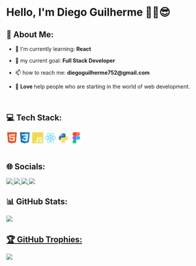 # Hello, I'm Diego Guilherme ✌🏾😎

## 📑 About Me:

* <p> 🌱 I'm currently learning: <strong>React</strong></p>
* <p> 🎯 my current goal: <strong>Full Stack Developer</strong></p>
* <p> 📫 how to reach me: <strong>diegoguilherme752@gmail.com</strong></p>
* <p> 💙 <strong>Love</strong> help people who are starting in the world of web development.</p>

<br>

## 💻 Tech Stack:

<div style="display: inline_block">
   <img width="30" src="https://raw.githubusercontent.com/devicons/devicon/master/icons/html5/html5-original.svg">
   <img width="30" src="https://raw.githubusercontent.com/devicons/devicon/master/icons/css3/css3-original.svg">
   <img width="30" src="https://raw.githubusercontent.com/devicons/devicon/master/icons/javascript/javascript-plain.svg">
   <img width="30" src="https://raw.githubusercontent.com/devicons/devicon/master/icons/react/react-original.svg">
   <img width="30" src="https://raw.githubusercontent.com/devicons/devicon/master/icons/python/python-original.svg">
  <img width="30" src="https://raw.githubusercontent.com/devicons/devicon/master/icons/figma/figma-original.svg">
</div>

<br>

 ## 🌐 Socials:

  <a href="https://www.linkedin.com/in/diego-guilherme-616410200" target="_blank">
    <img src="https://img.shields.io/badge/-LinkedIn-%230077B5?style=for-the-badge&logo=linkedin&logoColor=white">
  </a>
  <a href="https://www.instagram.com/dihguilhermee/" target="_blank">
    <img src="https://img.shields.io/badge/-Instagram-%23E4405F?style=for-the-badge&logo=instagram&logoColor=white">
  </a>
  <a href="https://www.facebook.com/DiegoGuilhermeRX/" target="_blank">
    <img src="https://img.shields.io/badge/-Facebook-%230077B5?style=for-the-badge&logo=facebook&logoColor=white">
  </a>
  <a href = "mailto:diegoguilherme752@gmail.com">
    <img src="https://img.shields.io/badge/-Gmail-%23333?style=for-the-badge&logo=gmail&logoColor=white">
  </a>

## 📊 GitHub Stats:
<div align="start" width=100%>
  <a href="https://github.com/diegoguilhermeDS">
  <img height="180em" src="https://github-readme-stats.vercel.app/api?username=diegoguilhermeDS&show_icons=true&theme=react&include_all_commits=true&count_private=true"/>
</div>
  
  
## 🏆 GitHub Trophies:
  <img src="https://github-profile-trophy.vercel.app/?username=diegoguilhermeDS&theme=react&no-frame=false&no-bg=true&margin-w=4"/>
  
